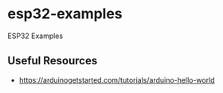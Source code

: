 # esp32-examples
ESP32 Examples

## Useful Resources

- https://arduinogetstarted.com/tutorials/arduino-hello-world
